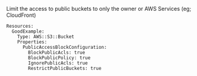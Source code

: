
Limit the access to public buckets to only the owner or AWS Services (eg; CloudFront)

```yaml---
Resources:
  GoodExample:
    Type: AWS::S3::Bucket
    Properties:
      PublicAccessBlockConfiguration:
        BlockPublicAcls: true
        BlockPublicPolicy: true
        IgnorePublicAcls: true
        RestrictPublicBuckets: true

```


